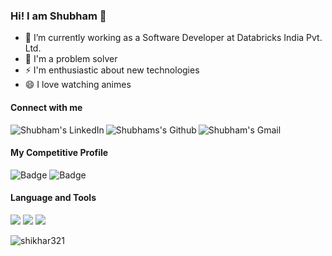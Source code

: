 ### Hi! I am Shubham 👋

- 🔭 I’m currently working as a Software Developer at Databricks India Pvt. Ltd.
- 🌱 I'm a problem solver
- ⚡ I'm enthusiastic about new technologies
- 😄 I love watching animes

#### Connect with me

<a href="https://www.linkedin.com/in/shubhamk0027/"> 
  <img align="left" alt="Shubham's LinkedIn" src="https://img.shields.io/badge/LinkedIn-0077B5?style=for-the-badge&logo=linkedin&logoColor=white" />
</a>

<a href="https://github.com/shubhamk0027">
  <img align="left" alt="Shubhams's Github" src="https://img.shields.io/badge/GitHub-100000?style=for-the-badge&logo=github&logoColor=white" />
</a>

<a href = "mailto: shubhamk0027@gmail.com"> 
<img align="left" alt="Shubham's Gmail " src="https://img.shields.io/badge/Gmail-D14836?style=for-the-badge&logo=gmail&logoColor=whitee" />
</a>

<br>


#### My Competitive Profile

![Badge](https://cp-logo.vercel.app/codechef/shubham_279)      ![Badge](https://cp-logo.vercel.app/codeforces/shubhamk0027)

#### Language and Tools
<code><img src="https://img.shields.io/badge/c++-%2300599C.svg?style=for-the-badge&logo=c%2B%2B&ogoColor=white"></code>
<code><img src="https://img.shields.io/badge/Java-ED8B00?style=for-the-badge&logo=java&logoColor=white"></code>
<code><img src="https://img.shields.io/badge/Python-3776AB?style=for-the-badge&logo=python&logoColor=white"></code>


<img align="center" src="https://github-readme-streak-stats.herokuapp.com/?user=shikhar321&" alt="shikhar321" />

<!--
**shubhamk0027/shubhamk0027** is a ✨ _special_ ✨ repository because its `README.md` (this file) appears on your GitHub profile.

Here are some ideas to get you started:
- my codechef profile 
- 🔭 I’m currently working on myself
- 🌱 I’m currently learning Java and Spring Framework
- 👯 I’m looking to collaborate on ...
- 🤔 I’m looking for help with ...
- 💬 Ask me about ...
- 📫 How to reach me: ...
- 😄 Pronouns: ...
- ⚡ Fun fact: ...
-->
